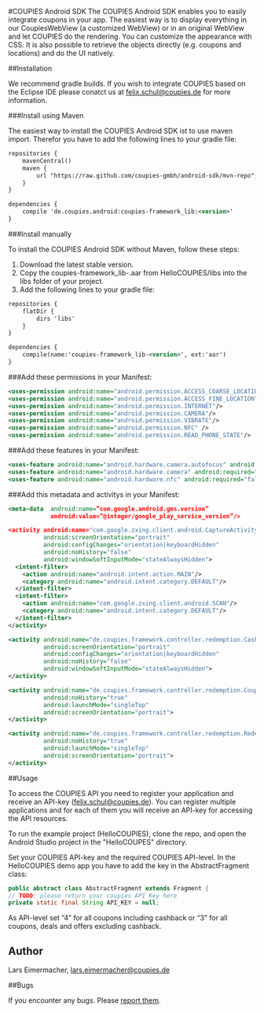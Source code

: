 #COUPIES Android SDK
The COUPIES Android SDK enables you to easily integrate coupons in your app. The easiest way is to display everything in our CoupiesWebView (a customized WebView) or in an original WebView and let COUPIES do the rendering. You can customize the appearance with CSS. It is also possible to retrieve the objects directly (e.g. coupons and locations) and do the UI natively.

##Installation

We recommend gradle builds. If you wish to integrate COUPIES based on the Eclipse IDE please conatct us at felix.schul@coupies.de for more information.

###Install using Maven

The easiest way to install the COUPIES Android SDK ist to use maven import. Therefor you have to add the following lines to your gradle file:
```xml
repositories {
    mavenCentral()
    maven {
        url "https://raw.github.com/coupies-gmbh/android-sdk/mvn-repo";
    }
}

dependencies {
    compile 'de.coupies.android:coupies-framework_lib:<version>'
}
```

###Install manually

To install the COUPIES Android SDK without Maven, follow these steps:

1. Download the latest stable version.
2. Copy the coupies-framework_lib-<version>.aar from HelloCOUPIES/libs into the libs folder of your project.
3. Add the following lines to your gradle file:
```xml
repositories {
    flatDir {
        dirs 'libs'
    }
}

dependencies {
    compile(name:'coupies-framework_lib-<version>', ext:'aar')
}
```

###Add these permissions in your Manifest:
```xml
<uses-permission android:name="android.permission.ACCESS_COARSE_LOCATION"/>
<uses-permission android:name="android.permission.ACCESS_FINE_LOCATION"/>
<uses-permission android:name="android.permission.INTERNET"/>
<uses-permission android:name="android.permission.CAMERA"/>
<uses-permission android:name="android.permission.VIBRATE"/>
<uses-permission android:name="android.permission.NFC" />
<uses-permission android:name="android.permission.READ_PHONE_STATE"/>
```

###Add these features in your Manifest:
```xml
<uses-feature android:name="android.hardware.camera.autofocus" android:required="false"/>
<uses-feature android:name="android.hardware.camera" android:required="true" />
<uses-feature android:name="android.hardware.nfc" android:required="false" />
```
###Add this metadata and activitys in your Manifest:
```xml
<meta-data  android:name=”com.google.android.gms.version” 
            android:value=”@integer/google_play_service_version”/>

<activity android:name="com.google.zxing.client.android.CaptureActivity"
          android:screenOrientation="portrait"
          android:configChanges="orientation|keyboardHidden"
          android:noHistory="false"
          android:windowSoftInputMode="stateAlwaysHidden">
  <intent-filter>
    <action android:name="android.intent.action.MAIN"/>
    <category android:name="android.intent.category.DEFAULT"/>
  </intent-filter>
  <intent-filter>
    <action android:name="com.google.zxing.client.android.SCAN"/>
    <category android:name="android.intent.category.DEFAULT"/>
  </intent-filter>
</activity>

<activity android:name="de.coupies.framework.controller.redemption.CashbackRedemption"
          android:screenOrientation="portrait"
          android:configChanges="orientation|keyboardHidden"
          android:noHistory="false"
          android:windowSoftInputMode="stateAlwaysHidden">
</activity>

<activity android:name="de.coupies.framework.controller.redemption.CouponRedemptionNfc"
          android:noHistory="true"
          android:launchMode="singleTop"
          android:screenOrientation="portrait">
</activity>

<activity android:name="de.coupies.framework.controller.redemption.RedemptionActivity"
          android:noHistory="true"
          android:launchMode="singleTop"
          android:screenOrientation="portrait">
</activity>
```

##Usage

To access the COUPIES API you need to register your application and receive an API-key (felix.schul@coupies.de). You can register multiple applications and for each of them you will receive an API-key for accessing the API resources.

To run the example project (HelloCOUPIES), clone the repo, and open the Android Studio project in the "HelloCOUPES" directory. 

Set your COUPIES API-key and the required COUPIES API-level. In the HelloCOUPIES demo app you have to add the key in the AbstractFragment class:

```java
public abstract class AbstractFragment extends Fragment {
// TODO: please return your coupies API Key here
private static final String API_KEY = null;
```

As API-level set “4” for all coupons including cashback or “3” for all coupons, deals and offers excluding cashback.

## Author

Lars Eimermacher, lars.eimermacher@coupies.de

##Bugs

If you encounter any bugs. Please [report them](https://github.com/coupies-gmbh/android-sdk/issues).

